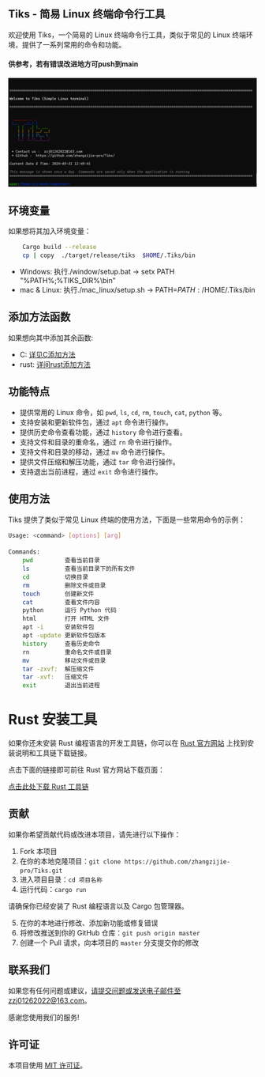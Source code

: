 ## Tiks - 简易 Linux 终端命令行工具

欢迎使用 Tiks，一个简易的 Linux 终端命令行工具，类似于常见的 Linux 终端环境，提供了一系列常用的命令和功能。
#### 供参考，若有错误改进地方可push到main

![Project Logo](images/new.png)

## 环境变量

如果想将其加入环境变量：

```bash
    Cargo build --release
    cp | copy  ./target/release/tiks  $HOME/.Tiks/bin
```

- Windows:     执行./window/setup.bat    ->  setx PATH "%PATH%;%TIKS_DIR%\bin"
- mac & Linux: 执行./mac_linux/setup.sh  ->  PATH=$PATH:/$HOME/.Tiks/bin   

## 添加方法函数

如果想向其中添加其余函数:

- C: [详见C添加方法](./command/c_build/README.md)
- rust: [详间rust添加方法](./command/src/commands/README.md)

## 功能特点

- 提供常用的 Linux 命令，如 `pwd`, `ls`, `cd`, `rm`, `touch`, `cat`, `python` 等。
- 支持安装和更新软件包，通过 `apt` 命令进行操作。
- 提供历史命令查看功能，通过 `history` 命令进行查看。
- 支持文件和目录的重命名，通过 `rn` 命令进行操作。
- 支持文件和目录的移动，通过 `mv` 命令进行操作。
- 提供文件压缩和解压功能，通过 `tar` 命令进行操作。
- 支持退出当前进程，通过 `exit` 命令进行操作。

## 使用方法

Tiks 提供了类似于常见 Linux 终端的使用方法，下面是一些常用命令的示例：

```bash
Usage: <command> [options] [arg]

Commands:
    pwd         查看当前目录
    ls          查看当前目录下的所有文件
    cd          切换目录
    rm          删除文件或目录
    touch       创建新文件
    cat         查看文件内容
    python      运行 Python 代码
    html        打开 HTML 文件
    apt -i      安装软件包
    apt -update 更新软件包版本
    history     查看历史命令
    rn          重命名文件或目录
    mv          移动文件或目录
    tar -zxvf:  解压缩文件
    tar -xvf:   压缩文件
    exit        退出当前进程
```

# Rust 安装工具

如果你还未安装 Rust 编程语言的开发工具链，你可以在 [Rust 官方网站](https://www.rust-lang.org/tools/install) 上找到安装说明和工具链下载链接。

点击下面的链接即可前往 Rust 官方网站下载页面：

[点击此处下载 Rust 工具链](https://www.rust-lang.org/tools/install)

## 贡献

如果你希望贡献代码或改进本项目，请先进行以下操作：

1. Fork 本项目
2. 在你的本地克隆项目：``` git clone https://github.com/zhangzijie-pro/Tiks.git ```
3. 进入项目目录：``` cd 项目名称 ```
4. 运行代码：``` cargo run ```

请确保你已经安装了 Rust 编程语言以及 Cargo 包管理器。

5. 在你的本地进行修改、添加新功能或修复错误
6. 将修改推送到你的 GitHub 仓库：``` git push origin master ```
7. 创建一个 Pull 请求，向本项目的 ``` master ``` 分支提交你的修改

## 联系我们

如果您有任何问题或建议，请提交问题或发送电子邮件至zzj01262022@163.com。

感谢您使用我们的服务!

## 许可证

本项目使用 [MIT 许可证](LICENSE)。
